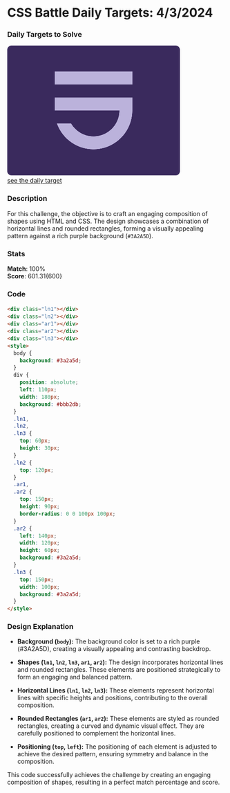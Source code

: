 # CSS Battle Daily Targets: 4/3/2024

### Daily Targets to Solve

![picture of daily target](./images/4.png)  
[see the daily target](https://cssbattle.dev/play/boTcLcuINkHJYy5zIVFM)

### Description

For this challenge, the objective is to craft an engaging composition of shapes using HTML and CSS. The design showcases a combination of horizontal lines and rounded rectangles, forming a visually appealing pattern against a rich purple background (`#3A2A5D`).

### Stats

**Match**: 100%  
**Score**: 601.31{600}

### Code

```html
<div class="ln1"></div>
<div class="ln2"></div>
<div class="ar1"></div>
<div class="ar2"></div>
<div class="ln3"></div>
<style>
  body {
    background: #3a2a5d;
  }
  div {
    position: absolute;
    left: 110px;
    width: 180px;
    background: #bbb2db;
  }
  .ln1,
  .ln2,
  .ln3 {
    top: 60px;
    height: 30px;
  }
  .ln2 {
    top: 120px;
  }
  .ar1,
  .ar2 {
    top: 150px;
    height: 90px;
    border-radius: 0 0 100px 100px;
  }
  .ar2 {
    left: 140px;
    width: 120px;
    height: 60px;
    background: #3a2a5d;
  }
  .ln3 {
    top: 150px;
    width: 100px;
    background: #3a2a5d;
  }
</style>
```

### Design Explanation

- **Background (`body`):** The background color is set to a rich purple (#3A2A5D), creating a visually appealing and contrasting backdrop.

- **Shapes (`ln1`, `ln2`, `ln3`, `ar1`, `ar2`):** The design incorporates horizontal lines and rounded rectangles. These elements are positioned strategically to form an engaging and balanced pattern.

- **Horizontal Lines (`ln1`, `ln2`, `ln3`):** These elements represent horizontal lines with specific heights and positions, contributing to the overall composition.

- **Rounded Rectangles (`ar1`, `ar2`):** These elements are styled as rounded rectangles, creating a curved and dynamic visual effect. They are carefully positioned to complement the horizontal lines.

- **Positioning (`top`, `left`):** The positioning of each element is adjusted to achieve the desired pattern, ensuring symmetry and balance in the composition.

This code successfully achieves the challenge by creating an engaging composition of shapes, resulting in a perfect match percentage and score.
